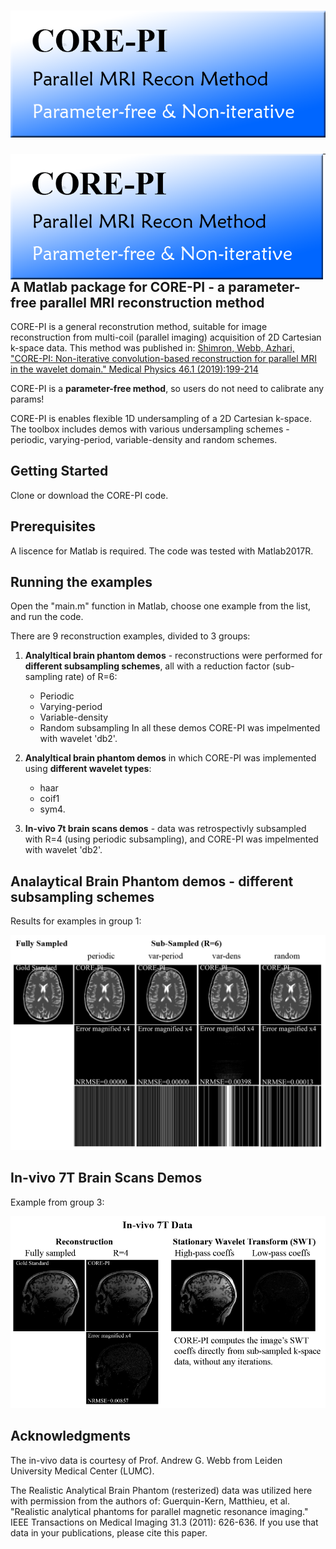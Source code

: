 # ![alt text](https://github.com/EfratShimron/CORE-PI-toolbox/blob/master/README_figures/CORE_PI%20logo%20v2.png)


<img src="https://github.com/EfratShimron/CORE-PI-toolbox/blob/master/README_figures/CORE_PI%20logo%20v2.png" width=500 align=left>



-----------------------------------------------------------------------------------
A Matlab package for CORE-PI - a parameter-free parallel MRI reconstruction method
----------------------------------------------------------------------------------

CORE-PI is a general reconstrution method, suitable for image reconstruction
from multi-coil (parallel imaging) acquisition of 2D Cartesian k-space
data. This method was published in:
     [Shimron, Webb, Azhari, "CORE-PI: Non-iterative convolution-based 
     reconstruction for parallel MRI in the wavelet domain." 
     Medical Physics 46.1 (2019):199-214](https://aapm.onlinelibrary.wiley.com/doi/full/10.1002/mp.13260)


CORE-PI is a **parameter-free method**, so users do not need to calibrate any params!


CORE-PI is enables flexible 1D undersampling of a 2D Cartesian k-space.
The toolbox includes demos with various undersampling schemes - periodic, varying-period, variable-density and random schemes.

## Getting Started
Clone or download the CORE-PI code. 

## Prerequisites
A liscence for Matlab is required. The code was tested with Matlab2017R. 

## Running the examples
Open the "main.m" function in Matlab, choose one example from the list, and run the code.

There are 9 reconstruction examples, divided to 3 groups:


1. **Analyltical brain phantom demos** - reconstructions were performed for **different subsampling schemes**, 
   all with a reduction factor (sub-sampling rate) of R=6:
   - Periodic 
   - Varying-period
   - Variable-density 
   - Random subsampling 
   In all these demos CORE-PI was impelmented with wavelet 'db2'.
   

2. **Analyltical brain phantom demos** in which CORE-PI was implemented using **different wavelet types**:
    - haar 
    - coif1 
    - sym4.


3. **In-vivo 7t brain scans demos** - data was retrospectivly subsampled with R=4 (using periodic subsampling),
     and CORE-PI was impelmented with wavelet 'db2'.


## Analaytical Brain Phantom demos - different subsampling schemes

Results for examples in group 1:

![examples with different subsampling schemes](https://github.com/EfratShimron/CORE-PI-toolbox/blob/master/README_figures/phantom_examples.png)


## In-vivo 7T Brain Scans Demos 

Example from group 3:

![examples with different subsampling schemes](https://github.com/EfratShimron/CORE-PI-toolbox/blob/master/README_figures/CORE-PI_in_vivo_fig.png)


## Acknowledgments
The in-vivo data is courtesy of Prof. Andrew G. Webb from Leiden University Medical Center (LUMC). 

The Realistic Analytical Brain Phantom (resterized) data was utilized here with permission from
the authors of:
    Guerquin-Kern, Matthieu, et al. "Realistic analytical phantoms for parallel 
    magnetic resonance imaging." IEEE Transactions on Medical Imaging 31.3
    (2011): 626-636.
If you use that data in your publications, please cite this paper. 
